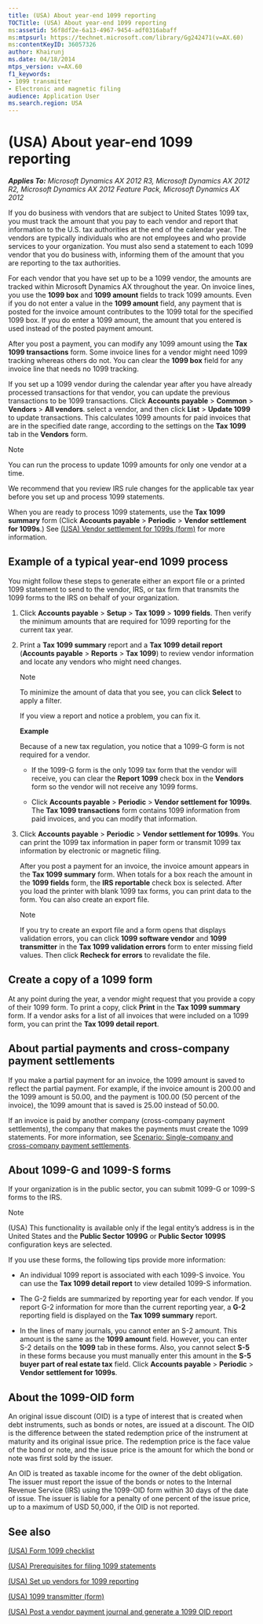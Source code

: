 ```yaml
---
title: (USA) About year-end 1099 reporting
TOCTitle: (USA) About year-end 1099 reporting
ms:assetid: 56f8df2e-6a13-4967-9454-adf0316abaff
ms:mtpsurl: https://technet.microsoft.com/library/Gg242471(v=AX.60)
ms:contentKeyID: 36057326
author: Khairunj
ms.date: 04/18/2014
mtps_version: v=AX.60
f1_keywords:
- 1099 transmitter
- Electronic and magnetic filing
audience: Application User
ms.search.region: USA
---
```


# (USA) About year-end 1099 reporting 


_**Applies To:** Microsoft Dynamics AX 2012 R3, Microsoft Dynamics AX 2012 R2, Microsoft Dynamics AX 2012 Feature Pack, Microsoft Dynamics AX 2012_

If you do business with vendors that are subject to United States 1099 tax, you must track the amount that you pay to each vendor and report that information to the U.S. tax authorities at the end of the calendar year. The vendors are typically individuals who are not employees and who provide services to your organization. You must also send a statement to each 1099 vendor that you do business with, informing them of the amount that you are reporting to the tax authorities.

For each vendor that you have set up to be a 1099 vendor, the amounts are tracked within Microsoft Dynamics AX throughout the year. On invoice lines, you use the **1099 box** and **1099 amount** fields to track 1099 amounts. Even if you do not enter a value in the **1099 amount** field, any payment that is posted for the invoice amount contributes to the 1099 total for the specified 1099 box. If you do enter a 1099 amount, the amount that you entered is used instead of the posted payment amount.

After you post a payment, you can modify any 1099 amount using the **Tax 1099 transactions** form. Some invoice lines for a vendor might need 1099 tracking whereas others do not. You can clear the **1099 box** field for any invoice line that needs no 1099 tracking.

If you set up a 1099 vendor during the calendar year after you have already processed transactions for that vendor, you can update the previous transactions to be 1099 transactions. Click **Accounts payable** \> **Common** \> **Vendors** \> **All vendors**. select a vendor, and then click **List** \> **Update 1099** to update transactions. This calculates 1099 amounts for paid invoices that are in the specified date range, according to the settings on the **Tax 1099** tab in the **Vendors** form.


> [!NOTE]
> <P>You can run the process to update 1099 amounts for only one vendor at a time.</P>



We recommend that you review IRS rule changes for the applicable tax year before you set up and process 1099 statements.

When you are ready to process 1099 statements, use the **Tax 1099 summary** form (Click **Accounts payable** \> **Periodic** \> **Vendor settlement for 1099s**.) See [(USA) Vendor settlement for 1099s (form)](https://technet.microsoft.com/library/aa582697\(v=ax.60\)) for more information.

## Example of a typical year-end 1099 process

You might follow these steps to generate either an export file or a printed 1099 statement to send to the vendor, IRS, or tax firm that transmits the 1099 forms to the IRS on behalf of your organization.

1.  Click **Accounts payable** \> **Setup** \> **Tax 1099** \> **1099 fields**. Then verify the minimum amounts that are required for 1099 reporting for the current tax year.

2.  Print a **Tax 1099 summary** report and a **Tax 1099 detail report** (**Accounts payable** \> **Reports** \> **Tax 1099**) to review vendor information and locate any vendors who might need changes.
    

    > [!NOTE]
    > <P>To minimize the amount of data that you see, you can click <STRONG>Select</STRONG> to apply a filter.</P>

    
    If you view a report and notice a problem, you can fix it.
    
    **Example**
    
    Because of a new tax regulation, you notice that a 1099-G form is not required for a vendor.
    
      - If the 1099-G form is the only 1099 tax form that the vendor will receive, you can clear the **Report 1099** check box in the **Vendors** form so the vendor will not receive any 1099 forms.
    
      - Click **Accounts payable** \> **Periodic** \> **Vendor settlement for 1099s**. The **Tax 1099 transactions** form contains 1099 information from paid invoices, and you can modify that information.

3.  Click **Accounts payable** \> **Periodic** \> **Vendor settlement for 1099s**. You can print the 1099 tax information in paper form or transmit 1099 tax information by electronic or magnetic filing.
    
    After you post a payment for an invoice, the invoice amount appears in the **Tax 1099 summary** form. When totals for a box reach the amount in the **1099 fields** form, the **IRS reportable** check box is selected. After you load the printer with blank 1099 tax forms, you can print data to the form. You can also create an export file.
    

    > [!NOTE]
    > <P>If you try to create an export file and a form opens that displays validation errors, you can click <STRONG>1099 software vendor</STRONG> and <STRONG>1099 transmitter</STRONG> in the <STRONG>Tax 1099 validation errors</STRONG> form to enter missing field values. Then click <STRONG>Recheck for errors</STRONG> to revalidate the file.</P>



## Create a copy of a 1099 form

At any point during the year, a vendor might request that you provide a copy of their 1099 form. To print a copy, click **Print** in the **Tax 1099 summary** form. If a vendor asks for a list of all invoices that were included on a 1099 form, you can print the **Tax 1099 detail report**.

## About partial payments and cross-company payment settlements

If you make a partial payment for an invoice, the 1099 amount is saved to reflect the partial payment. For example, if the invoice amount is 200.00 and the 1099 amount is 50.00, and the payment is 100.00 (50 percent of the invoice), the 1099 amount that is saved is 25.00 instead of 50.00.

If an invoice is paid by another company (cross-company payment settlements), the company that makes the payments must create the 1099 statements. For more information, see [Scenario: Single-company and cross-company payment settlements](scenario-single-company-and-cross-company-payment-settlements.md).

## About 1099-G and 1099-S forms

If your organization is in the public sector, you can submit 1099-G or 1099-S forms to the IRS.


> [!NOTE]
> <P>(USA) This functionality is available only if the legal entity’s address is in the United States and the <STRONG>Public Sector 1099G</STRONG> or <STRONG>Public Sector 1099S</STRONG> configuration keys are selected.</P>



If you use these forms, the following tips provide more information:

  - An individual 1099 report is associated with each 1099-S invoice. You can use the **Tax 1099 detail report** to view detailed 1099-S information.

  - The G-2 fields are summarized by reporting year for each vendor. If you report G-2 information for more than the current reporting year, a **G-2** reporting field is displayed on the **Tax 1099 summary** report.

  - In the lines of many journals, you cannot enter an S-2 amount. This amount is the same as the **1099 amount** field. However, you can enter S-2 details on the **1099** tab in these forms. Also, you cannot select **S-5** in these forms because you must manually enter this amount in the **S-5 buyer part of real estate tax** field. Click **Accounts payable** \> **Periodic** \> **Vendor settlement for 1099s**.

## About the 1099-OID form

An original issue discount (OID) is a type of interest that is created when debt instruments, such as bonds or notes, are issued at a discount. The OID is the difference between the stated redemption price of the instrument at maturity and its original issue price. The redemption price is the face value of the bond or note, and the issue price is the amount for which the bond or note was first sold by the issuer.

An OID is treated as taxable income for the owner of the debt obligation. The issuer must report the issue of the bonds or notes to the Internal Revenue Service (IRS) using the 1099-OID form within 30 days of the date of issue. The issuer is liable for a penalty of one percent of the issue price, up to a maximum of USD 50,000, if the OID is not reported.

## See also

[(USA) Form 1099 checklist](usa-form-1099-checklist.md)

[(USA) Prerequisites for filing 1099 statements](usa-prerequisites-for-filing-1099-statements.md)

[(USA) Set up vendors for 1099 reporting](usa-set-up-vendors-for-1099-reporting.md)

[(USA) 1099 transmitter (form)](https://technet.microsoft.com/library/aa587975\(v=ax.60\))

[(USA) Post a vendor payment journal and generate a 1099 OID report](usa-post-a-vendor-payment-journal-and-generate-a-1099-oid-report.md)

  


